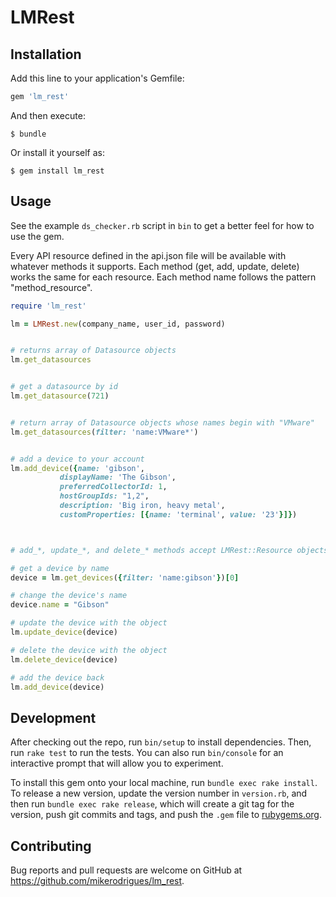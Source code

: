 # LMRest


## Installation

Add this line to your application's Gemfile:

```ruby
gem 'lm_rest'
```

And then execute:

`$ bundle`

Or install it yourself as:

`$ gem install lm_rest`



## Usage

See the example `ds_checker.rb` script in `bin` to get a better feel for how to
use the gem.

Every API resource defined in the api.json file will be available with whatever
methods it supports. Each method (get, add, update, delete) works the same for
each resource. Each method name follows the pattern "method_resource". 

```ruby
require 'lm_rest'

lm = LMRest.new(company_name, user_id, password)


# returns array of Datasource objects
lm.get_datasources


# get a datasource by id
lm.get_datasource(721)


# return array of Datasource objects whose names begin with "VMware"
lm.get_datasources(filter: 'name:VMware*')


# add a device to your account
lm.add_device({name: 'gibson',
	       displayName: 'The Gibson',
	       preferredCollectorId: 1,
	       hostGroupIds: "1,2",
	       description: 'Big iron, heavy metal',
	       customProperties: [{name: 'terminal', value: '23'}]})



# add_*, update_*, and delete_* methods accept LMRest::Resource objects:

# get a device by name
device = lm.get_devices({filter: 'name:gibson'})[0]

# change the device's name
device.name = "Gibson"

# update the device with the object
lm.update_device(device)

# delete the device with the object
lm.delete_device(device)

# add the device back
lm.add_device(device)
```


## Development

After checking out the repo, run `bin/setup` to install dependencies. Then, run `rake test` to run the tests. You can also run `bin/console` for an interactive prompt that will allow you to experiment.

To install this gem onto your local machine, run `bundle exec rake install`. To release a new version, update the version number in `version.rb`, and then run `bundle exec rake release`, which will create a git tag for the version, push git commits and tags, and push the `.gem` file to [rubygems.org](https://rubygems.org).


## Contributing

Bug reports and pull requests are welcome on GitHub at https://github.com/mikerodrigues/lm_rest.
